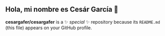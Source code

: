## Hola, mi nombre es Cesár García 👋


**cesargafer/cesargafer** is a ✨ _special_ ✨ repository because its `README.md` (this file) appears on your GitHub profile.

<!--
Here are some ideas to get you started:

- 🔭 I’m currently working on ...
- 🌱 I’m currently learning ...
- 👯 I’m looking to collaborate on ...
- 🤔 I’m looking for help with ...
- 💬 Ask me about ...
- 📫 How to reach me: ...
- 😄 Pronouns: ...
- ⚡ Fun fact: ...

-->
